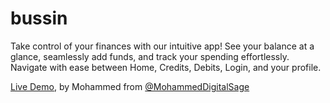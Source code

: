 # bussin

Take control of your finances with our intuitive app! See your balance at a glance, seamlessly add funds, and track your spending effortlessly. Navigate with ease between Home, Credits, Debits, Login, and  your profile.

[Live Demo](#), by Mohammed from [@MohammedDigitalSage](https:/MohammedDigitalSage.github.io)